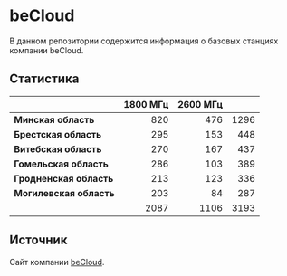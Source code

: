 # beCloud
В данном репозитории содержится информация о базовых станциях компании beCloud.

## Статистика
&nbsp; | 1800 МГц | 2600 МГц | &nbsp;
:--- | ---: | ---: | ---:
**Минская область** | 820 | 476 | 1296
**Брестская область** | 295 | 153 | 448
**Витебская область** | 270 | 167 | 437
**Гомельская область** | 286 | 103 | 389
**Гродненская область** | 213 | 123 | 336
**Могилевская область** | 203 | 84 | 287
&nbsp; | 2087 | 1106 | 3193

## Источник
Сайт компании [beCloud](https://becloud.by/customers/ob-lte-advanced).